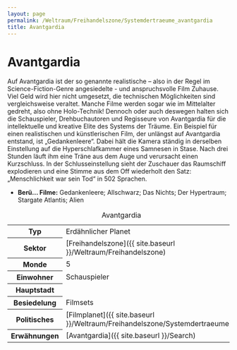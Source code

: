```yaml
---
layout: page
permalink: /Weltraum/Freihandelszone/Systemdertraeume_avantgardia
title: Avantgardia
---
```



# Avantgardia


Auf Avantgardia ist der so genannte realistische – also in der Regel im Science-Fiction-Genre angesiedelte - und anspruchsvolle Film Zuhause. Viel Geld wird hier nicht umgesetzt, die technischen Möglichkeiten sind vergleichsweise veraltet. Manche Filme werden sogar wie im Mittelalter gedreht, also ohne Holo-Technik! Dennoch oder auch deswegen halten sich die Schauspieler, Drehbuchautoren und Regisseure von Avantgardia für die intellektuelle und kreative Elite des Systems der Träume. Ein Beispiel für einen realistischen und künstlerischen Film, der unlängst auf Avantgardia entstand, ist &bdquo;Gedankenleere&ldquo;. Dabei hält die Kamera ständig in derselben Einstellung auf die Hyperschlafkammer eines Samnesen in Stase. Nach drei Stunden läuft ihm eine Träne aus dem Auge und verursacht einen Kurzschluss. In der Schlusseinstellung sieht der Zuschauer das Raumschiff explodieren und eine Stimme aus dem Off wiederholt den Satz: &bdquo;Menschlichkeit war sein Tod&ldquo; in 502 Sprachen.

- **Berü... Filme:** Gedankenleere; Allschwarz; Das Nichts; Der Hypertraum; Stargate Atlantis; Alien


<aside>
<table data-type="planet">
<caption>Avantgardia</caption>
<tbody>
<tr><th>Typ</th><td>Erdähnlicher Planet</td></tr>
<tr><th>Sektor</th><td>[Freihandelszone]({{ site.baseurl }}/Weltraum/Freihandelszone)</td></tr>
<tr><th>Monde</th><td>5</td></tr>
<tr><th>Einwohner</th><td>Schauspieler</td></tr>
<tr><th>Hauptstadt</th><td> </td></tr>
<tr><th>Besiedelung</th><td>Filmsets</td></tr>
<tr><th>Politisches</th><td>[Filmplanet]({{ site.baseurl }}/Weltraum/Freihandelszone/Systemdertraeume)</td></tr>
<tr><th>Erwähnungen</th><td>[Avantgardia]({{ site.baseurl }}/Search)</td></tr>
</tbody>
</table>

</aside>

